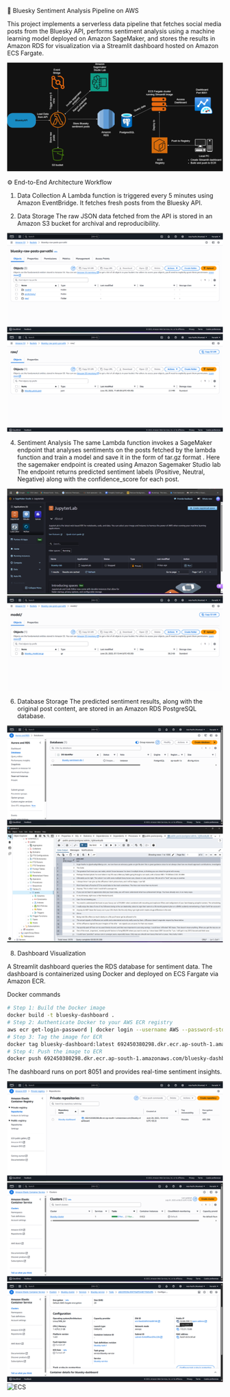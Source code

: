 🔷 Bluesky Sentiment Analysis Pipeline on AWS

This project implements a serverless data pipeline that fetches social media posts from the Bluesky API, performs sentiment analysis using a machine learning model deployed on Amazon SageMaker, and stores the results in Amazon RDS for visualization via a Streamlit dashboard hosted on Amazon ECS Fargate.

![Architecture Diagram](Architecture.png)

⚙️ End-to-End Architecture Workflow

1. Data Collection
A Lambda function is triggered every 5 minutes using Amazon EventBridge.
It fetches fresh posts from the Bluesky API.

2. Data Storage
The raw JSON data fetched from the API is stored in an Amazon S3 bucket for archival and reproducibility.

![S3 bucket](Images/bluesky_bucket-1.png)
![S3 bucket](Images/bluesky_bucket-3.png)

4. Sentiment Analysis
The same Lambda function invokes a SageMaker endpoint that analyses sentiments on the posts fetched by the lambda function and train a model and save it in the form of tar.gz format .
Here the sagemaker endpoint is created using Amazon Sagemaker Studio lab
The endpoint returns predicted sentiment labels (Positive, Neutral, Negative) along with the confidence_score for each post.

![Amazon Sagemaker Studio](Images/Amazon_Sagemaker_Studio_Lab.png)
![S3 bucket](Images/bluesky_bucket-2.png)

6. Database Storage
The predicted sentiment results, along with the original post content, are stored in an Amazon RDS PostgreSQL database.

![RDS](Images/RDS.png)
![pg_admin](Images/pgadmin.png)


8. Dashboard Visualization
   
A Streamlit dashboard queries the RDS database for sentiment data.
The dashboard is containerized using Docker and deployed on ECS Fargate via Amazon ECR.

Docker commands
```bash
# Step 1: Build the Docker image
docker build -t bluesky-dashboard .
# Step 2: Authenticate Docker to your AWS ECR registry
aws ecr get-login-password | docker login --username AWS --password-stdin 692450380298.dkr.ecr.ap-south-1.amazonaws.com
# Step 3: Tag the image for ECR
docker tag bluesky-dashboard:latest 692450380298.dkr.ecr.ap-south-1.amazonaws.com/bluesky-dashboard
# Step 4: Push the image to ECR
docker push 692450380298.dkr.ecr.ap-south-1.amazonaws.com/bluesky-dashboard 
```

The dashboard runs on port 8051 and provides real-time sentiment insights.

![ECR](Images/ECR.png)
![ECS](Images/ECS.png)
![ECS](Images/ECS-1.png)
![ECS](Images/bluesky_dashboard.png)




